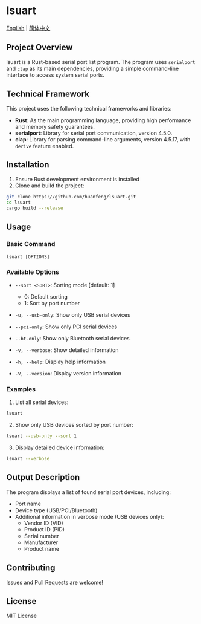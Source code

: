  # lsuart

[English](README.md) | [简体中文](README_zh.md)

## Project Overview

lsuart is a Rust-based serial port list program. The program uses `serialport` and `clap` as its main dependencies, providing a simple command-line interface to access system serial ports.

## Technical Framework

This project uses the following technical frameworks and libraries:

- **Rust**: As the main programming language, providing high performance and memory safety guarantees.
- **serialport**: Library for serial port communication, version 4.5.0.
- **clap**: Library for parsing command-line arguments, version 4.5.17, with `derive` feature enabled.

## Installation

1. Ensure Rust development environment is installed
2. Clone and build the project:

```bash
git clone https://github.com/huanfeng/lsuart.git
cd lsuart
cargo build --release
```

## Usage

### Basic Command

`lsuart [OPTIONS]`

### Available Options

- `--sort <SORT>`: Sorting mode [default: 1]
  - 0: Default sorting
  - 1: Sort by port number

- `-u, --usb-only`: Show only USB serial devices
- `--pci-only`: Show only PCI serial devices
- `--bt-only`: Show only Bluetooth serial devices
- `-v, --verbose`: Show detailed information
- `-h, --help`: Display help information
- `-V, --version`: Display version information

### Examples

1. List all serial devices:
```bash
lsuart
```

2. Show only USB devices sorted by port number:
```bash
lsuart --usb-only --sort 1
```

3. Display detailed device information:
```bash
lsuart --verbose
```

## Output Description

The program displays a list of found serial port devices, including:

- Port name
- Device type (USB/PCI/Bluetooth)
- Additional information in verbose mode (USB devices only):
  - Vendor ID (VID)
  - Product ID (PID)
  - Serial number
  - Manufacturer
  - Product name

## Contributing

Issues and Pull Requests are welcome!

## License

MIT License